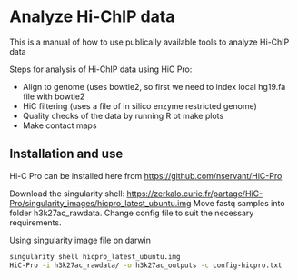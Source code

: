 # Analyze Hi-ChIP data

This is a manual of how to use publically available tools to analyze Hi-ChIP data

Steps for analysis of Hi-ChIP data using HiC Pro:
  - Align to genome (uses bowtie2, so first we need to index local hg19.fa file with bowtie2
  - HiC filtering (uses a file of in silico enzyme restricted genome)
  - Quality checks of the data by running R ot make plots
  - Make contact maps
  
 ## Installation and use  ##
Hi-C Pro can be installed here from https://github.com/nservant/HiC-Pro

 
Download the singularity shell: https://zerkalo.curie.fr/partage/HiC-Pro/singularity_images/hicpro_latest_ubuntu.img
Move fastq samples into folder h3k27ac_rawdata. Change config file to suit the necessary requirements.

Using singularity image file on darwin

 ```bash
 singularity shell hicpro_latest_ubuntu.img
 HiC-Pro -i h3k27ac_rawdata/ -o h3k27ac_outputs -c config-hicpro.txt
```


